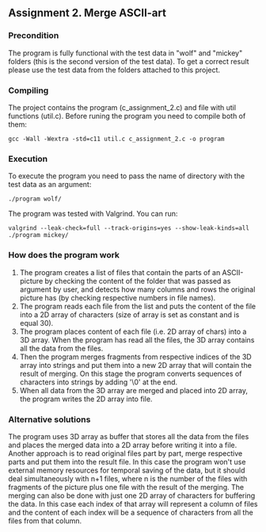 ## Assignment 2. Merge	ASCII-art	

### Precondition
The program is fully functional with the test data in "wolf" and "mickey" folders (this is the second version of the test data). To get a correct result please use the test data from the folders attached to this project. 

### Compiling
The project contains the program (c_assignment_2.c) and file with util functions (util.c). Before runing the program you need to compile both of them:

`gcc -Wall -Wextra -std=c11 util.c c_assignment_2.c -o program`

### Execution
To execute the program you need to pass the name of directory with the test data as an argument:

`./program wolf/`

The program was tested with Valgrind. You can run:

`valgrind --leak-check=full --track-origins=yes --show-leak-kinds=all ./program mickey/`

### How does the program work
1. The program creates a list of files that contain the parts of an ASCII-picture by checking the content of the folder that was passed as argument by user, and detects how many columns and rows the original picture has (by checking respective numbers in file names).
2. The program reads each file from the list and puts the content of the file into a 2D array of characters (size of array is set as constant and is equal 30). 
3. The program places content of each file (i.e. 2D array of chars) into a 3D array. When the program has read all the files, the 3D array contains all the data from the files.
4. Then the program merges fragments from respective indices of the 3D array into strings and put them into a new 2D array that will contain the result of merging. On this stage the program converts sequences of characters into strings by adding '\0' at the end.
5. When all data from the 3D array are merged and placed into 2D array, the program writes the 2D array into file. 

### Alternative solutions
The program uses 3D array as buffer that stores all the data from the files and places the merged data into a 2D array before writing it into a file. Another approach is to read original files part by part, merge respective parts and put them into the result file. In this case the program won't use external memory resources for temporal saving of the data, but it should deal simultaneously with n+1 files, where n is the number of the files with fragments of the picture plus one file with the result of the merging. 
The merging can also be done with just one 2D array of characters for buffering the data. In this case each index of that array will represent a column of files and the content of each index will be a sequence of characters from all the files from that column. 

